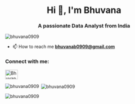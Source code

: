 
<h1 align="center">Hi 👋, I'm Bhuvana</h1>
<h3 align="center">A passionate Data Analyst from India</h3>
<p align="left"> <img src="https://komarev.com/ghpvc/?username=bhuvana0909&label=Profile%20views&color=0e75b6&style=flat" alt="bhuvana0909" /> </p>

<!-- - 🌱 I'm currently learning **react**   -->

- 📫 How to reach me **bhuvanab0909@gmail.com**

<h3 align="left">Connect with me:</h3>
<p align="left">
<a href="https://www.linkedin.com/in/bhanuritviz" target="blank"><img align="center" src="https://raw.githubusercontent.com/rahuldkjain/github-profile-readme-generator/master/src/images/icons/Social/linked-in-alt.svg" alt="Bhuvaneswari Bantupalli" height="30" width="40" /></a>
</p>

<p><img align="left" src="https://github-readme-stats.vercel.app/api/top-langs?username=bhuvana0909&show_icons=true&locale=en&layout=compact" alt="bhuvana0909" /></p>

<p>&nbsp;<img align="center" src="https://github-readme-stats.vercel.app/api?username=bhuvana0909&show_icons=true&locale=en" alt="bhuvana0909" /></p>

<p><img align="center" src="https://github-readme-streak-stats.herokuapp.com/?user=bhuvana0909&" alt="bhuvana0909" /></p>

<!--
**bhuvana0909/bhuvana0909** is a ✨ _special_ ✨ repository because its `README.md` (this file) appears on your GitHub profile.

Here are some ideas to get you started:

- 🔭 I’m currently working on ...
- 🌱 I’m currently learning ...
- 👯 I’m looking to collaborate on ...
- 🤔 I’m looking for help with ...
- 💬 Ask me about ...
- 📫 How to reach me: ...
- 😄 Pronouns: ...
- ⚡ Fun fact: ...
-->
